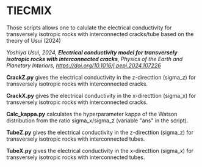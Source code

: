 # TIECMIX
Those scripts allows one to calulate the electrical conductivity for transversely isotropic rocks with interconnected cracks/tube based on the theory of Usui (2024)

_Yoshiya Usui, 2024, **Electrical conductivity model for transversely isotropic rocks with interconnected cracks**, Physics of the Earth and Planetary Interiors, https://doi.org/10.1016/j.pepi.2024.107226_

**CrackZ.py** gives the electrical conductivity in the z-directtion (sigma_z) for transversely isotropic rocks with interconnected cracks.

**CrackX.py** gives the electrical conductivity in the x-directtion (sigma_x) for transversely isotropic rocks with interconnected cracks.

**Calc_kappa.py** calculates the hyperparameter kappa of the Watson distribution from the ratio sigma_x/sigma_z (variable "ans" in the script).

**TubeZ.py** gives the electrical conductivity in the z-directtion (sigma_z) for transversely isotropic rocks with interconnected tubes.

**TubeX.py** gives the electrical conductivity in the x-directtion (sigma_x) for transversely isotropic rocks with interconnected tubes.
